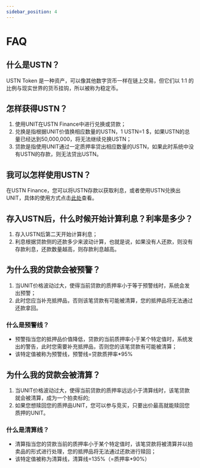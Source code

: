 ```yaml
---
sidebar_position: 4
---
```


# FAQ
## 什么是USTN？
USTN Token 是一种资产，可以像其他数字货币一样在链上交易，但它们以 1:1 的比例与现实世界的货币挂钩，所以被称为稳定币。

## 怎样获得USTN？
1. 使用UNIT在USTN Finance中进行兑换或贷款；
2. 兑换是指根据UNIT价值换相应数量的USTN，1 USTN=1 $，如果USTN的总量已经达到50,000,000，将无法继续兑换USTN；
2. 贷款是指使用UNIT通过一定质押率贷出相应数量的USTN，如果此时系统中没有USTN的存款，则无法贷出USTN。

## 我可以怎样使用USTN？
在USTN Finance，您可以将USTN存款以获取利息，或者使用USTN兑换出UNIT，具体的使用方式点击[此处](https://124.70.23.119:3021/docs/ustn/financial-operations#exchange)查看。

## 存入USTN后，什么时候开始计算利息？利率是多少？
1. 存入USTN后第二天开始计算利息；
2. 利息根据贷款侧的还款多少来波动计算，也就是说，如果没有人还款，则没有存款利息，还款数量越高，则存款利息越高。

## 为什么我的贷款会被预警？
1. 当UNIT价格波动过大，使得当前贷款的质押率小于等于预警线时，系统会发出预警；
2. 此时您应当补充抵押品，否则该笔贷款有可能被清算，您的抵押品将无法通过还款拿回。

### 什么是预警线？
* 预警指当您的抵押品价值降低，贷款的当前质押率小于某个特定值时，系统发出的警告，此时您需要补充抵押品，否则您的该笔贷款有可能被清算；
* 该特定值被称为预警线，预警线=贷款质押率*95%

## 为什么我的贷款会被清算？
1. 当UNIT价格波动过大，使得当前贷款的质押率远远小于清算线时，该笔贷款就会被清算，成为一个拍卖标的;
2. 如果您想赎回您的质押品UNIT，您可以参与竞买，只要出价最高就能赎回您质押的UNIT。

### 什么是清算线？
* 清算指当您的贷款当前的质押率小于某个特定值时，该笔贷款将被清算并以拍卖品的形式进行处理，您的抵押品将无法通过还款进行赎回；
* 该特定值被称为清算线，清算线=135%（=质押率*90%）
